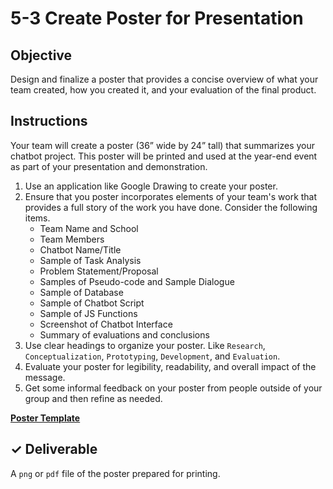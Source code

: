 # 5-3 Create Poster for Presentation

## Objective

Design and finalize a poster that provides a concise overview of what your team created, how you created it, and your evaluation of the final product.

## Instructions

Your team will create a poster \(36” wide by 24” tall\) that summarizes your chatbot project. This poster will be printed and used at the year-end event as part of your presentation and demonstration.

1. Use an application like Google Drawing to create your poster.
2. Ensure that you poster incorporates elements of your team's work that provides a full story of the work you have done. Consider the following items. 
   * Team Name and School
   * Team Members
   * Chatbot Name/Title
   * Sample of Task Analysis
   * Problem Statement/Proposal
   * Samples of Pseudo-code and Sample Dialogue
   * Sample of Database
   * Sample of Chatbot Script
   * Sample of JS Functions
   * Screenshot of Chatbot Interface
   * Summary of evaluations and conclusions
3. Use clear headings to organize your poster. Like `Research`, `Conceptualization`, `Prototyping`, `Development`, and `Evaluation`.
4. Evaluate your poster for legibility, readability, and overall impact of the message.
5. Get some informal feedback on your poster from people outside of your group and then refine as needed.

[**Poster Template**](https://docs.google.com/drawings/d/1fMA1729WVDhli_DqW0ndP6OuOWkwZjb2-vJR7xwr90Y/edit?usp=sharing)

## ✓ Deliverable

A `png` or `pdf` file of the poster prepared for printing.

